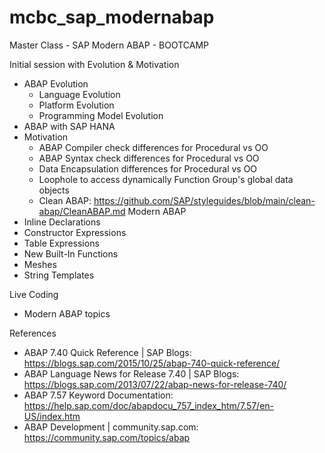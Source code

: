 # mcbc_sap_modernabap
Master Class - SAP Modern ABAP - BOOTCAMP

Initial session with Evolution & Motivation
  - ABAP Evolution
    - Language Evolution
    - Platform Evolution
    - Programming Model Evolution
  - ABAP with SAP HANA
  - Motivation
    - ABAP Compiler check differences for Procedural vs OO
    - ABAP Syntax check differences for Procedural vs OO
    - Data Encapsulation differences for Procedural vs OO
    - Loophole to access dynamically Function Group's global data objects
    - Clean ABAP: https://github.com/SAP/styleguides/blob/main/clean-abap/CleanABAP.md
Modern ABAP
  - Inline Declarations
  - Constructor Expressions
  - Table Expressions
  - New Built-In Functions
  - Meshes
  - String Templates
  
Live Coding
  - Modern ABAP topics

References
  - ABAP 7.40 Quick Reference | SAP Blogs: https://blogs.sap.com/2015/10/25/abap-740-quick-reference/
  - ABAP Language News for Release 7.40 | SAP Blogs: https://blogs.sap.com/2013/07/22/abap-news-for-release-740/
  - ABAP 7.57 Keyword Documentation:  https://help.sap.com/doc/abapdocu_757_index_htm/7.57/en-US/index.htm
  - ABAP Development | community.sap.com: https://community.sap.com/topics/abap 

